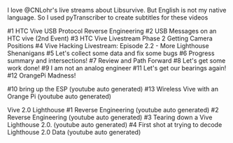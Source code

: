 I love @CNLohr's live streams about Libsurvive. But English is not my native language. So I used pyTranscriber to create subtitles for these videos

#1 HTC Vive USB Protocol Reverse Engineering
#2 USB Messages on an HTC vive (2nd Event)
#3 HTC Vive Livestream Phase 2 Getting Camera Positions
#4 Vive Hacking Livestream: Episode 2.2 - More Lighthouse Shenanigans
#5 Let's collect some data and fix some bugs
#6 Progress summary and intersections!
#7 Review and Path Forward
#8 Let's get some work done!
#9 I am not an analog engineer
#11 Let's get our bearings again!
#12 OrangePi Madness!

#10 bring up the ESP (youtube auto generated)
#13 Wireless Vive with an Orange Pi (youtube auto generated)

Vive 2.0 Lighthouse
#1 Reverse Engineering (youtube auto generated)
#2 Reverse Engineering (youtube auto generated)
#3 Tearing down a Vive Lighthouse 2.0. (youtube auto generated)
#4 First shot at trying to decode Lighthouse 2.0 Data (youtube auto generated)
